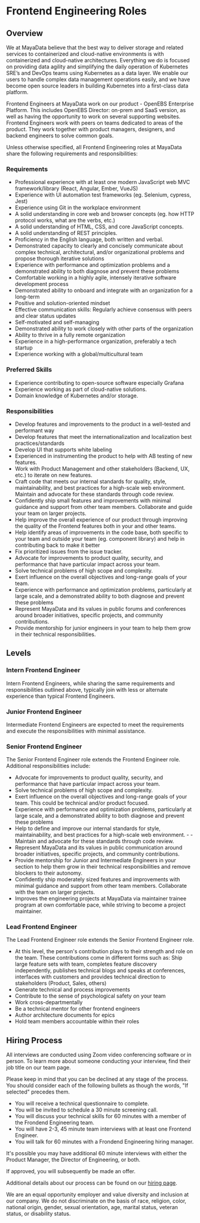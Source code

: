 # Frontend Engineering Roles

## Overview

We at MayaData believe that the best way to deliver storage and related services to containerized and cloud-native environments is with containerized and cloud-native architectures. Everything we do is focused on providing data agility and simplifying the daily operation of Kubernetes SRE’s and DevOps teams using Kubernetes as a data layer. We enable our users to handle complex data management operations easily, and we have become open source leaders in building Kubernetes into a first-class data platform.

Frontend Engineers at MayaData work on our product - OpenEBS Enterprise Platform. This includes OpenEBS Director: on-prem and SaaS version, as well as having the opportunity to work on several supporting websites. Frontend Engineers work with peers on teams dedicated to areas of the product. They work together with product managers, designers, and backend engineers to solve common goals.

Unless otherwise specified, all Frontend Engineering roles at MayaData share the following requirements and responsibilities:

### Requirements

- Professional experience with at least one modern JavaScript web MVC framework/library (React, Angular, Ember, VueJS)
- Experience with UI automation test frameworks (eg. Selenium, cypress, Jest)
- Experience using Git in the workplace environment
- A solid understanding in core web and browser concepts (eg. how HTTP protocol works, what are the verbs, etc.)
- A solid understanding of HTML, CSS, and core JavaScript concepts.
- A solid understanding of REST principles.
- Proficiency in the English language, both written and verbal.
- Demonstrated capacity to clearly and concisely communicate about complex technical, architectural, and/or organizational problems and propose thorough iterative solutions
- Experience with performance and optimization problems and a demonstrated ability to both diagnose and prevent these problems
- Comfortable working in a highly agile, intensely iterative software development process
- Demonstrated ability to onboard and integrate with an organization for a long-term
- Positive and solution-oriented mindset
- Effective communication skills: Regularly achieve consensus with peers and clear status updates
- Self-motivated and self-managing
- Demonstrated ability to work closely with other parts of the organization
- Ability to thrive in a fully remote organization
- Experience in a high-performance organization, preferably a tech startup
- Experience working with a global/multicultural team

### Preferred Skills
- Experience contributing to open-source software especially Grafana
- Experience working as part of cloud-native solutions.
- Domain knowledge of Kubernetes and/or storage.

### Responsibilities
- Develop features and improvements to the product in a well-tested and performant way
- Develop features that meet the internationalization and localization best practices/standards
- Develop UI that supports white labeling
- Experienced in instrumenting the product to help with AB testing of new features.
- Work with Product Management and other stakeholders (Backend, UX, etc.) to iterate on new features.
- Craft code that meets our internal standards for quality, style, maintainability, and best practices for a high-scale web environment. Maintain and advocate for these standards through code review.
- Confidently ship small features and improvements with minimal guidance and support from other team members. Collaborate and guide your team on larger projects.
- Help improve the overall experience of our product through improving the quality of the Frontend features both in your and other teams.
- Help identify areas of improvements in the code base, both specific to your team and outside your team (eg. component library) and help in contributing back to make it better
- Fix prioritized issues from the issue tracker.
- Advocate for improvements to product quality, security, and performance that have particular impact across your team.
- Solve technical problems of high scope and complexity.
- Exert influence on the overall objectives and long-range goals of your team.
- Experience with performance and optimization problems, particularly at large scale, and a demonstrated ability to both diagnose and prevent these problems
- Represent MayaData and its values in public forums and conferences around broader initiatives, specific projects, and community contributions.
- Provide mentorship for junior engineers in your team to help them grow in their technical responsibilities.


## Levels

### Intern Frontend Engineer

Intern Frontend Engineers, while sharing the same requirements and responsibilities outlined above, typically join with less or alternate experience than typical Frontend Engineers.

### Junior Frontend Engineer

Intermediate Frontend Engineers are expected to meet the requirements and execute the responsibilities with minimal assistance.

### Senior Frontend Engineer

The Senior Frontend Engineer role extends the Frontend Engineer role. Additional responsibilities include:

- Advocate for improvements to product quality, security, and performance that have particular impact across your team.
- Solve technical problems of high scope and complexity.
- Exert influence on the overall objectives and long-range goals of your team. This could be technical and/or product focused.
- Experience with performance and optimization problems, particularly at large scale, and a demonstrated ability to both diagnose and prevent these problems
- Help to define and improve our internal standards for style, maintainability, and best practices for a high-scale web environment. -  - Maintain and advocate for these standards through code review.
- Represent MayaData and its values in public communication around broader initiatives, specific projects, and community contributions.
- Provide mentorship for Junior and Intermediate Engineers in your section to help them grow in their technical responsibilities and remove blockers to their autonomy.
- Confidently ship moderately sized features and improvements with minimal guidance and support from other team members. Collaborate with the team on larger projects.
- Improves the engineering projects at MayaData via maintainer trainee program at own comfortable pace, while striving to become a project maintainer.

### Lead Frontend Engineer
The Lead Frontend Engineer role extends the Senior Frontend Engineer role.
- At this level, the person's contribution plays to their strength and role on the team. These contributions come in different forms such as: Ship large feature sets with team, completes feature discovery independently, publishes technical blogs and speaks at conferences, interfaces with customers and provides technical direction to stakeholders (Product, Sales, others)
- Generate technical and process improvements
- Contribute to the sense of psychological safety on your team
- Work cross-departmentally
- Be a technical mentor for other frontend engineers
- Author architecture documents for epics
- Hold team members accountable within their roles

## Hiring Process

All interviews are conducted using Zoom video conferencing software or in person. To learn more about someone conducting your interview, find their job title on our team page.

Please keep in mind that you can be declined at any stage of the process. You should consider each of the following bullets as though the words, "If selected" precedes them.
- You will receive a technical questionnaire to complete.
- You will be invited to schedule a 30 minute screening call.
- You will discuss your technical skills for 60 minutes with a member of the Frondend Engineering team.
- You will have 2-3, 45 minute team interviews with at least one Frontend Engineer.
- You will talk for 60 minutes with a Frondend Engineering hiring manager.

It's possible you may have additional 60 minute interviews with either the Product Manager, the Director of Engineering, or both.

If approved, you will subsequently be made an offer.

Additional details about our process can be found on our [hiring page](https://github.com/mayadata-io/culture/blob/master/process/hiring.md).

We are an equal opportunity employer and value diversity and inclusion at our company. We do not discriminate on the basis of race, religion, color, national origin, gender, sexual orientation, age, marital status, veteran status, or disability status.
